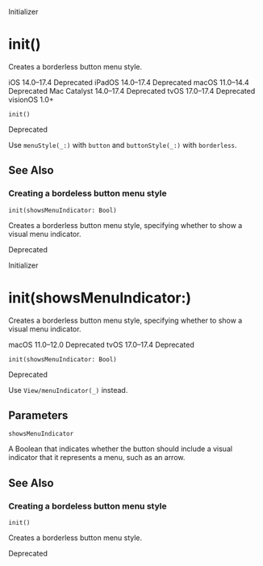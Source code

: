 Initializer

# init()

Creates a borderless button menu style.

iOS 14.0–17.4  Deprecated  iPadOS 14.0–17.4  Deprecated  macOS 11.0–14.4
Deprecated  Mac Catalyst 14.0–17.4  Deprecated  tvOS 17.0–17.4  Deprecated
visionOS 1.0+

    
    
    init()

Deprecated

Use `menuStyle(_:)` with `button` and `buttonStyle(_:)` with `borderless`.

## See Also

### Creating a bordeless button menu style

`init(showsMenuIndicator: Bool)`

Creates a borderless button menu style, specifying whether to show a visual
menu indicator.

Deprecated

Initializer

# init(showsMenuIndicator:)

Creates a borderless button menu style, specifying whether to show a visual
menu indicator.

macOS 11.0–12.0  Deprecated  tvOS 17.0–17.4  Deprecated

    
    
    init(showsMenuIndicator: Bool)

Deprecated

Use `View/menuIndicator(_)` instead.

##  Parameters

`showsMenuIndicator`

    

A Boolean that indicates whether the button should include a visual indicator
that it represents a menu, such as an arrow.

## See Also

### Creating a bordeless button menu style

`init()`

Creates a borderless button menu style.

Deprecated

